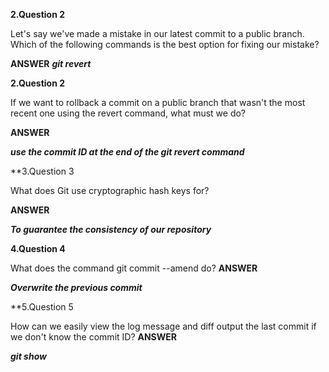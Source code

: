 **2.Question 2**

Let's say we've made a mistake in our latest commit to a public branch. Which of the following commands is the best option for fixing our mistake?

**ANSWER**
***git revert***




**2.Question 2**

If we want to rollback a commit on a public branch that wasn't the most recent one using the revert command, what must we do?

**ANSWER**

***use the commit ID at the end of the git revert command***


**3.Question 3

What does Git use cryptographic hash keys for?

**ANSWER**

***To guarantee the consistency of our repository***



**4.Question 4**

What does the command git commit --amend do?
**ANSWER**

***Overwrite the previous commit***


**5.Question 5

How can we easily view the log message and diff output the last commit if we don't know the commit ID?
**ANSWER**

***git show***

